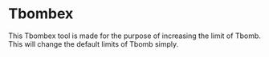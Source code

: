 # Tbombex
This Tbombex tool is made for the purpose of increasing the limit of Tbomb. This will change the default limits of Tbomb simply. 
